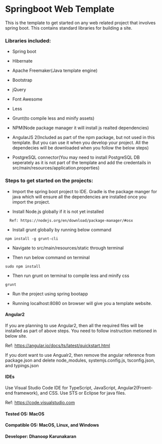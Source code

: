 # Springboot Web Template
This is the template to get started on any web related project that involves spring boot. 
This contains standard libraries for building a site.

### Libraries included:

* Spring boot

* Hibernate

* Apache Freemaker(Java template engine)

* Bootstrap

* jQuery

* Font Awesome

* Less

* Grunt(to compile less and minify assets)

* NPM(Node package manager it will install js realted dependencies)

* AngularJS 2(Included as part of the npm package, but not used in this template. But you can use it when you develop your project. All the dependecies will be downloaded when you follow the below steps)

* PostgreSQL connector(You may need to install PostgreSQL DB seperately as it is not part of the template and add the credentails in src/main/resources/application.properties)

### Steps to get started on the projects:

* Import the spring boot project to IDE. Gradle is the package manger for java which will ensure all the dependencies are installed once you import the project.

* Install Node.js globally if it is not yet installed
```
  Ref: https://nodejs.org/en/download/package-manager/#osx
```
* Install grunt globally by running below command
```
npm install -g grunt-cli
```
* Navigate to src/main/resources/static through terminal

* Then run below command on terminal
```
sudo npm install
```
* Then run grunt on terminal to compile less and minify css
```
grunt
```
* Run the project using spring bootapp  

* Running localhost:8080 on browser will give you a template website. 

#### Angular2 

If you are planning to use Angular2, then all the required files will be installed as part of above steps. You need to follow instruction metioned in below site.

Ref: https://angular.io/docs/ts/latest/quickstart.html

If you dont want to use Angualr2, then remove the angular reference from package.json and delete node_modules, systemjs.config.js, tsconfig.json, and typings.json

#### IDEs
Use Visual Studio Code IDE for TypeScript, JavaScript, Angular2(Froent-end framework), and CSS. Use STS or Eclipse for java files.

Ref: https://code.visualstudio.com

#### Tested OS: MacOS
#### Compatible OS: MacOS, Linux, and Windows 


#### Developer: Dhanoop Karunakaran

